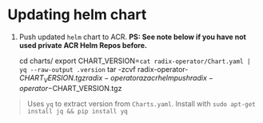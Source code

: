 # Updating helm chart

1. Push updated `helm` chart to ACR. **PS: See note below if you have not used private ACR Helm Repos before.**

    cd charts/
    export CHART_VERSION=`cat radix-operator/Chart.yaml | yq --raw-output .version`
    tar -zcvf radix-operator-$CHART_VERSION.tgz radix-operator
    az acr helm push radix-operator-$CHART_VERSION.tgz

> Uses `yq` to extract version from `Charts.yaml`. Install with `sudo apt-get install jq && pip install yq`